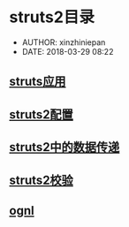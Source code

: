 #  struts2目录
 - AUTHOR: xinzhiniepan
 - DATE: 2018-03-29 08:22

## [struts应用](./note/struts2_application.md)

## [struts2配置](./note/struts2_configuration.md)

## [struts2中的数据传递](./note/struts2_data.md)

## [struts2校验](./note/struts2_validate.md)

## [ognl](./note/struts_ognl.md)
